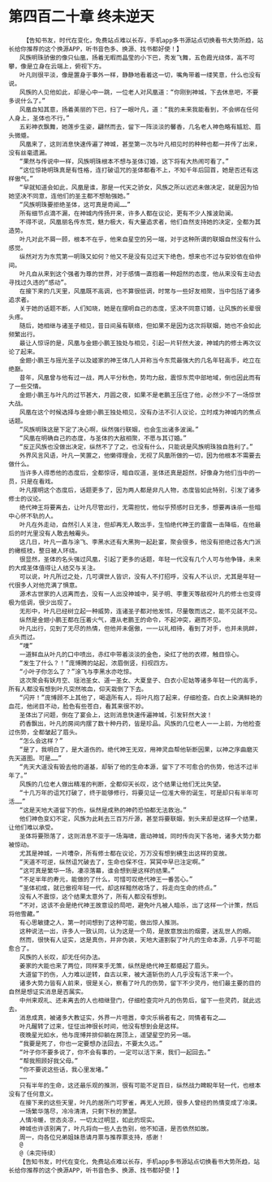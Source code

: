 # 第四百二十章 终未逆天
        【告知书友，时代在变化，免费站点难以长存，手机app多书源站点切换看书大势所趋，站长给你推荐的这个换源APP，听书音色多、换源、找书都好使！】
       风族明珠骄傲的像只仙凰，扬着无暇而晶莹的小下巴，秀发飞舞，五色霞光绕体，高不可攀，像是立身在云端上，俯视下方。
       叶凡则很平淡，像是置身于事外一样，静静地看着这一切，嘴角带着一缕笑意，什么也没有说。
       风族的人见他如此，却是心中一跳，一位老人对风凰道：“你刚到神城，下去休息吧，不要多说什么了。”
       风凰自知其意，扬着美丽的下巴，扫了一眼叶凡，道：“我的未来我能看到，不会绑在任何人身上，圣体也不行。”
       五彩神衣飘舞，她莲步生姿，翩然而去，留下一阵淡淡的馨香，几名老人神色略有尴尬、眉头微蹙。
       风凰来了，这则消息快速传遍了神城，甚至第一次与叶凡相见时的种种也都一并传了出来，没有丝毫遗漏。
       “果然与传说中一样，风族明珠根本不想与圣体订婚，这下将有大热闹可看了。”
       “这位惊艳明珠真是有性格，连打破诅咒的圣体都看不上，不知千年后回首，她是否还有这样傲气。”
       “早就知道会如此，风凰是谁，那是一代天之骄女，风族之所以迟迟未做决定，就是因为怕她坚决不同意，连他们的圣主都不想勉强她。”
       “风族明珠要拒绝圣体，这可真是奇闻……”
       所有细节点滴不漏，在神城内传扬开来，许多人都在议论，更有不少人推波助澜。
       不得不说，风凰丽名传东荒，魅力极大，有大量追求者，他们自然支持她的决定，全都为其造势。
       叶凡对此不屑一顾，根本不在乎，他来自星空的另一端，对于这种所谓的联姻自然没有什么感觉。
       纵然对方为东荒第一明珠又如何？他又不是没有见过天下绝色，想来也不过与安妙依在伯仲间。
       叶凡自从来到这个强者为尊的世界，对于感情一直抱着一种超然的态度，他从来没有主动去寻找过久违的“感动”。
       在接下来的几天里，风凰既不高调，也不算很低调，时常与一些好友相聚，当中包括了诸多追求者。
       关于她的话题不断，人们知晓，她是在摆明自己的态度，坚决不同意订婚，让风族的长辈很头疼。
       随后，她相继与诸圣子相见，昔日间虽有联络，但如果不是因为这次将联姻，她也不会如此频繁出行。
       最让人惊讶的是，风凰与金翅小鹏王独处与相见，引起一片轩然大波，神城内的修士再次议论了起来。
       金翅小鹏王与摇光圣子以及姬家的神王体几人并称当今东荒最强大的几名年轻高手，屹立在绝巅。
       昔年，风凰曾与他有过一战，两人平分秋色，势均力敌，震惊东荒中部地域，倒也因此而有了一些交情。
       金翅小鹏王与叶凡的过节甚大，月圆之夜，如果不是老鹏王压住了他，必然少不了一场惊世大战。
       风凰在这个时候选择与金翅小鹏王独处相见，没有办法不引人议论，立时成为神城内的焦点话题。
       “风族明珠这是下定了决心啊，纵然强行联姻，也会生出诸多波澜。”
       “风凰在明确自己的态度，与圣体的大敌相聚，不愿与其订婚。”
       “反正风族也没做出决定，纵然不了了之，也没有什么，只能说是风族明珠独自胜利了。”
       外界风言风语，叶凡一笑置之，他懒得理会，无视了风凰所做的一切，因为他根本不需要去做什么。
       当许多人得悉他的态度后，全都惊讶，暗自叹道，圣体还真是超然，好像身为他们当中的一员，只是在看戏。
       叶凡摆明这个态度后，话题更多了，因为两人都是非凡人物，态度皆如此特别，引发了诸多修士的议论。
       绝代神王将要离去，让叶凡尽管出行，无需担忧，他似乎预感时日无多，想要再诛杀一些暗中心怀不轨的人。
       叶凡在外走动，自然引人关注，但却再无人敢出手，生怕绝代神王的雷霆一击降临，在他最后的时光里没有人敢去触霉头。
       这几日，叶凡一直与涂飞、李黑水还有大黑狗一起赴宴，聚会很多，他没有拒绝过各大门派的橄榄枝，整日被人环绕。
       很显然，圣体的名头强过风凰，引起了更多的话题，年轻一代没有几个人可与他争锋，未来的大成圣体值得让人结交与关注。
       可以说，叶凡所过之处，几可谓世人皆识，没有人不打招呼，没有人不认识，尤其是年轻一代很多人对他充满了惧意。
       源术古世家的人远离而去，没有一人出没神城中，吴子明、李重天等敌视叶凡的修士也变得极为低调，很少出现了。
       无形中，叶凡已经树立起一种威势，连诸圣子都对他发怵，尽量敬而远之，能不见就不见。
       纵然是金翅小鹏王都在压着火气，遵从老鹏王的命令，不起冲突，避而不见。
       叶凡出行，见到了无尽的热情，但他并未倨傲，一一以礼相待，看到了对手，也并未挑衅，点头而过。
       “噗”
       一道鲜血从叶凡的口中喷出，赤红中带着淡淡的金色，染红了他的衣襟，触目惊心。
       “发生了什么？！”庞博腾的站起，浓眉倒竖，扫视四方。
       “小叶子你怎么了？”涂飞与李黑水亦吃惊。
       这次聚会有妖月空、瑶池圣女、道一圣女、大夏皇子、白衣小尼姑等诸多年轻一代的高手，所有人都没有想到叶凡突然咳血，仰天栽倒了下去。
       “闪开！”庞博顾不上其他了，喝退所有人，将叶凡抱了起来，仔细检查。白衣上染满鲜艳的血花，他闭目不动，脸色有些苍白，看其来很不妙。
       圣体出了问题，倒在了宴会上，这则消息快速传遍神城，引发轩然大波！
       药香飘出，叶凡的房间内摆了数十种丹药，皆是珍品。风族的几位老人一一上前，为他检查过伤势，全都皱起了眉头。
       “怎么会这样？”
       “是了，我明白了，是大道伤的。绝代神王无双，用神灵血帮他斩断因果，以神之序曲磨灭先天道图。可是……”
       “先天大道没有毁去他的道基，却斩了他的生命本源，留下了不可愈合的伤势，他活不过半年了。”
       风族的几位老人做出精准的判断，全都仰天长叹，这个结果让他们无比失望。
       “十几万年的诅咒打破了，终于能够修行，将要见证一位准大帝的诞生，可是却只有半年可活……”
       “这是天地大道留下的伤，纵然是成熟的神药恐怕都无法救治。”
       他们神色变幻不定，风族为此耗去三百万斤源，甚至将要联姻，到头来却是这样一个结果，让他们难以承受。
       圣体将要殒落了，这则消息不亚于一场海啸，震动神城，同时传向天下各地，诸多大势力都被惊动。
       尤其是神城，一片嘈杂，所有修士都在议论，万万没有想到横生出这样的变故。
       “天道不可逆，纵然诅咒破去了，生命也保不住，冥冥中早已注定啊。”
       “这可真是繁华一场，凄凉落幕，谁会想到是这样的结果。”
       “不足半年的寿元，能做的了什么，可惜可叹绝代神王一番苦心。”
       “圣体初成，就已傲视年轻一代，却这样黯然收场了，将走向生命的终点。”
       没有人不震惊，这个结果太意外了，所有人都没有想到。
       “不对，这该不会是绝代神王故意设的局吧，避免叶凡被人暗杀，出了这样一个计策，然后将他雪藏。”
       有心思敏捷之人，第一时间想到了这种可能，做出惊人推测。
       这种说法一出，许多人一致认同，认为这是一个局，是故意放出的烟雾，迷乱世人的眼。
       然而，很快有人证实，这是真伤，并非伪装，天地大道割裂了叶凡的生命本源，几乎不可能愈合了。
       风族的人长叹，却无任何办法。
       姜家的大能也来了两位，同样束手无策，纵然是绝代神王都蹙起了眉头。
       大道留下的伤，人力难以逆转，自古以来，被大道斩伤的人几乎没有活下来一个。
       诸多大势力皆有人前来，很是关心，察看了叶凡的伤势，留下不少灵丹，他们最主要的目的自然是想证实消息是否属实。
       中州来观礼、还未离去的人也相继登门，仔细检查完叶凡的伤势后，留下一些灵药，就此远去。
       消息成真，被诸多大教证实，外界一片喧嚣，幸灾乐祸者有之，同情者有之……
       叶凡醒转了过来，怔怔出神很长时间，他没有想到会是这样。
       夜晚星光如水，他与庞博并排仰躺在房顶上，遥望星空的另一端。
       “我要是死了，你也一定要想办法回去，不要太久远。”
       “叶子你不要多说了，你不会有事的，一定可以活下来，我们一起回去。”
       “帮我照顾好我父母。”
       “你不要说这些话，我心里发堵。”
       ……
       只有半年的生命，这还最乐观的推测，很有可能不足百日，纵然战力睥睨年轻一代，也根本没有了任何意义。
       在接下来的这些天里，叶凡的居所门可罗雀，再无人光顾，很多人曾经的热情变成了冷漠。
       一场繁华落尽，冷冷清清，只剩下秋的萧瑟。
       人情冷暖，世态炎凉，一切太过明显，如此的现实。
       神城也许该别离了，叶凡将向一些人去告别，他不知道，是否依然如故。
       周一，向各位兄弟姐妹恳请月票与推荐票支持，感谢！
       @
       @（未完待续）
       【告知书友，时代在变化，免费站点难以长存，手机app多书源站点切换看书大势所趋，站长给你推荐的这个换源APP，听书音色多、换源、找书都好使！】